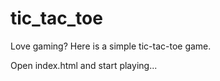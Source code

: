 # tic_tac_toe
Love gaming? Here is a simple tic-tac-toe game.

Open index.html and start playing...
